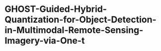 # GHOST-Guided-Hybrid-Quantization-for-Object-Detection-in-Multimodal-Remote-Sensing-Imagery-via-One-t